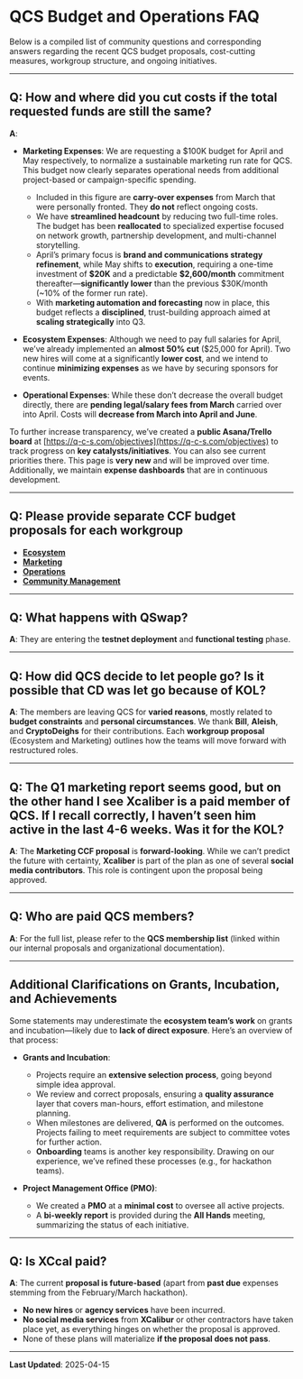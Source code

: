 # QCS Budget and Operations FAQ

Below is a compiled list of community questions and corresponding answers regarding the recent QCS budget proposals, cost-cutting measures, workgroup structure, and ongoing initiatives.

---

## Q: How and where did you cut costs if the total requested funds are still the same?

**A**:  
- **Marketing Expenses**: We are requesting a \$100K budget for April and May respectively, to normalize a sustainable marketing run rate for QCS. This budget now clearly separates operational needs from additional project-based or campaign-specific spending.  
  - Included in this figure are **carry-over expenses** from March that were personally fronted. They **do not** reflect ongoing costs.  
  - We have **streamlined headcount** by reducing two full-time roles. The budget has been **reallocated** to specialized expertise focused on network growth, partnership development, and multi-channel storytelling.  
  - April’s primary focus is **brand and communications strategy refinement**, while May shifts to **execution**, requiring a one-time investment of **\$20K** and a predictable **\$2,600/month** commitment thereafter—**significantly lower** than the previous \$30K/month (~10% of the former run rate).  
  - With **marketing automation and forecasting** now in place, this budget reflects a **disciplined**, trust-building approach aimed at **scaling strategically** into Q3.

- **Ecosystem Expenses**: Although we need to pay full salaries for April, we’ve already implemented an **almost 50% cut** (\$25,000 for April). Two new hires will come at a significantly **lower cost**, and we intend to continue **minimizing expenses** as we have by securing sponsors for events.

- **Operational Expenses**: While these don’t decrease the overall budget directly, there are **pending legal/salary fees from March** carried over into April. Costs will **decrease from March into April and June**. 

To further increase transparency, we’ve created a **public Asana/Trello board** at [https://q-c-s.com/objectives](https://q-c-s.com/objectives) to track progress on **key catalysts/initiatives**. You can also see current priorities there. This page is **very new** and will be improved over time. Additionally, we maintain **expense dashboards** that are in continuous development.

---

## Q: Please provide separate CCF budget proposals for each workgroup

- **[Ecosystem](https://github.com/Qubic-Core-Services/Proposals/blob/main/QCS%20Ecosystem%20CCF%20Proposal%20(April-May).md)**  
- **[Marketing](https://github.com/Qubic-Core-Services/Proposals/blob/main/QCS%20Marketing%20CCF%20Proposal%20(April-May).md)**  
- **[Operations](https://github.com/Qubic-Core-Services/Proposals/blob/main/QCS%20Operations%20CCF%20Proposal%20(April-May).md)**  
- **[Community Management](https://github.com/Qubic-Core-Services/Proposals/blob/main/Community%20Management%20CCF%20Proposal%20(April-May).md)**  

---

## Q: What happens with QSwap?

**A**: They are entering the **testnet deployment** and **functional testing** phase. 

---

## Q: How did QCS decide to let people go? Is it possible that CD was let go because of KOL?

**A**: The members are leaving QCS for **varied reasons**, mostly related to **budget constraints** and **personal circumstances**. We thank **Bill**, **Aleish**, and **CryptoDeighs** for their contributions. Each **workgroup proposal** (Ecosystem and Marketing) outlines how the teams will move forward with restructured roles.

---

## Q: The Q1 marketing report seems good, but on the other hand I see Xcaliber is a paid member of QCS. If I recall correctly, I haven’t seen him active in the last 4-6 weeks. Was it for the KOL?

**A**: The **Marketing CCF proposal** is **forward-looking**. While we can’t predict the future with certainty, **Xcaliber** is part of the plan as one of several **social media contributors**. This role is contingent upon the proposal being approved.

---

## Q: Who are paid QCS members?

**A**: For the full list, please refer to the **QCS membership list** (linked within our internal proposals and organizational documentation).

---

## Additional Clarifications on Grants, Incubation, and Achievements

Some statements may underestimate the **ecosystem team’s work** on grants and incubation—likely due to **lack of direct exposure**. Here’s an overview of that process:

- **Grants and Incubation**:  
  - Projects require an **extensive selection process**, going beyond simple idea approval.  
  - We review and correct proposals, ensuring a **quality assurance** layer that covers man-hours, effort estimation, and milestone planning.  
  - When milestones are delivered, **QA** is performed on the outcomes. Projects failing to meet requirements are subject to committee votes for further action.  
  - **Onboarding** teams is another key responsibility. Drawing on our experience, we’ve refined these processes (e.g., for hackathon teams).

- **Project Management Office (PMO)**:  
  - We created a **PMO** at a **minimal cost** to oversee all active projects.  
  - A **bi-weekly report** is provided during the **All Hands** meeting, summarizing the status of each initiative.

---

## Q: Is XCcal paid?

**A**: The current **proposal is future-based** (apart from **past due** expenses stemming from the February/March hackathon).  
- **No new hires** or **agency services** have been incurred.  
- **No social media services** from **XCalibur** or other contractors have taken place yet, as everything hinges on whether the proposal is approved.  
- None of these plans will materialize **if the proposal does not pass**.

---

**Last Updated**: 2025-04-15


